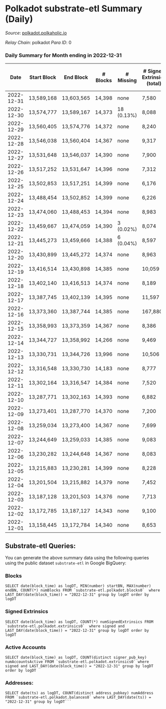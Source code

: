 # Polkadot substrate-etl Summary (Daily)

_Source_: [polkadot.polkaholic.io](https://polkadot.polkaholic.io)

*Relay Chain*: polkadot
*Para ID*: 0



### Daily Summary for Month ending in 2022-12-31


| Date | Start Block | End Block | # Blocks | # Missing | # Signed Extrinsics (total) | # Active Accounts | # Addresses with Balances | # Events | # Transfers | # XCM Transfers In | # XCM Transfers Out |
| ---- | ----------- | --------- | -------- | --------- | --------------------------- | ----------------- | ------------------------- | -------- | ----------- | ------------------ | ------------------- |
| 2022-12-31 | 13,589,168 | 13,603,565 | 14,398 | none  | 7,580 | 3,622 | 1,039,320 | 529,377 | 6,112 ($15,186,017.43) | 92 ($311,681.59) | 172 ($312,620.94) |
| 2022-12-30 | 13,574,777 | 13,589,167 | 14,373 | 18 (0.13%) | 8,088 | 3,865 | 1,038,798 | 524,845 | 6,867 ($14,875,480.46) | 113 ($208,750.90) | 160 ($136,871.94) |
| 2022-12-29 | 13,560,405 | 13,574,776 | 14,372 | none  | 8,240 | 3,941 | 1,038,078 | 527,191 | 6,959 ($25,789,780.17) | 142 ($346,893.39) | 178 ($169,102.10) |
| 2022-12-28 | 13,546,038 | 13,560,404 | 14,367 | none  | 9,317 | 4,159 | 1,037,294 | 543,242 | 8,161 ($39,697,039.35) | 135 ($362,145.73) | 203 ($533,678.29) |
| 2022-12-27 | 13,531,648 | 13,546,037 | 14,390 | none  | 7,900 | 3,764 | 1,036,249 | 534,906 | 6,586 ($72,498,986.48) | 102 ($210,225.12) | 134 ($260,985.68) |
| 2022-12-26 | 13,517,252 | 13,531,647 | 14,396 | none  | 7,312 | 3,572 | 1,035,408 | 526,187 | 6,132 ($8,881,899.37) | 118 ($208,575.95) | 177 ($227,285.92) |
| 2022-12-25 | 13,502,853 | 13,517,251 | 14,399 | none  | 6,176 | 3,016 |  | 509,840 | 5,257 ($7,975,725.98) | 93 ($2,126,334.60) | 133 ($52,167.36) |
| 2022-12-24 | 13,488,454 | 13,502,852 | 14,399 | none  | 6,226 | 2,869 |  | 508,034 | 5,414 ($8,714,350.26) | 140 ($175,474.44) | 160 ($119,375.91) |
| 2022-12-23 | 13,474,060 | 13,488,453 | 14,394 | none  | 8,983 | 4,739 |  | 533,052 | 8,013 ($19,166,753.13) | 113 ($363,592.33) | 189 ($240,475.33) |
| 2022-12-22 | 13,459,667 | 13,474,059 | 14,390 | 3 (0.02%) | 8,074 | 3,632 |  | 533,302 | 7,305 ($170,740,515.96) | 129 ($230,259.62) | 204 ($316,410.29) |
| 2022-12-21 | 13,445,273 | 13,459,666 | 14,388 | 6 (0.04%) | 8,597 | 3,860 |  | 525,665 | 7,689 ($20,478,420.37) | 121 ($273,694.34) | 201 ($84,357.29) |
| 2022-12-20 | 13,430,899 | 13,445,272 | 14,374 | none  | 8,963 | 4,081 |  | 536,592 | 8,512 ($54,947,023.81) | 148 ($483,727.09) | 214 ($459,197.28) |
| 2022-12-19 | 13,416,514 | 13,430,898 | 14,385 | none  | 10,059 | 4,325 |  | 560,365 | 10,529 ($46,703,201.32) | 112 ($127,568.59) | 234 ($106,616.30) |
| 2022-12-18 | 13,402,140 | 13,416,513 | 14,374 | none  | 8,189 | 3,593 | 1,026,421 | 545,562 | 8,719 ($8,359,771.68) | 109 ($147,126.66) | 219 ($182,292.36) |
| 2022-12-17 | 13,387,745 | 13,402,139 | 14,395 | none  | 11,597 | 5,000 | 1,024,109 | 576,532 | 14,192 ($29,313,821.52) | 179 ($199,948.46) | 411 ($319,182.98) |
| 2022-12-16 | 13,373,360 | 13,387,744 | 14,385 | none  | 167,880 | 162,206 | 1,020,511 | 1,831,803 | 169,273 ($71,304,063.09) | 217 ($375,343.80) | 311 ($249,090.14) |
| 2022-12-15 | 13,358,993 | 13,373,359 | 14,367 | none  | 8,386 | 3,911 | 1,175,081 | 544,330 | 9,241 ($39,722,079.80) | 149 ($433,517.15) | 186 ($348,819.59) |
| 2022-12-14 | 13,344,727 | 13,358,992 | 14,266 | none  | 9,469 | 4,499 | 1,172,686 | 557,776 | 10,951 ($49,800,853.03) | 177 ($624,254.10) | 206 ($225,209.13) |
| 2022-12-13 | 13,330,731 | 13,344,726 | 13,996 | none  | 10,506 | 5,008 | 1,169,711 | 563,415 | 14,233 ($50,116,664.65) | 294 ($1,854,744.81) | 318 ($743,383.35) |
| 2022-12-12 | 13,316,548 | 13,330,730 | 14,183 | none  | 8,777 | 4,205 | 1,165,540 | 538,341 | 8,924 ($36,840,584.40) | 152 ($483,881.68) | 199 ($180,880.51) |
| 2022-12-11 | 13,302,164 | 13,316,547 | 14,384 | none  | 7,520 | 3,337 |  | 529,648 | 6,073 ($21,920,703.73) | 148 ($414,537.30) | 203 ($583,577.71) |
| 2022-12-10 | 13,287,771 | 13,302,163 | 14,393 | none  | 6,882 | 3,026 | 1,162,934 | 519,742 | 5,377 ($16,300,688.59) | 155 ($738,133.06) | 157 ($365,888.65) |
| 2022-12-09 | 13,273,401 | 13,287,770 | 14,370 | none  | 7,200 | 3,202 | 1,162,016 | 521,245 | 5,752 ($77,538,659.41) | 122 ($356,260.59) | 175 ($646,711.78) |
| 2022-12-08 | 13,259,034 | 13,273,400 | 14,367 | none  | 7,699 | 3,442 | 1,161,160 | 530,699 | 6,114 ($25,913,495.39) | 149 ($892,438.17) | 180 ($623,183.34) |
| 2022-12-07 | 13,244,649 | 13,259,033 | 14,385 | none  | 9,083 | 4,559 | 1,160,219 | 544,890 | 7,552 ($27,208,483.95) | 143 ($258,290.28) | 184 ($481,486.11) |
| 2022-12-06 | 13,230,282 | 13,244,648 | 14,367 | none  | 8,083 | 3,631 | 1,159,220 | 532,526 | 6,237 ($16,170,767.50) | 160 ($345,527.50) | 218 ($310,996.56) |
| 2022-12-05 | 13,215,883 | 13,230,281 | 14,399 | none  | 8,228 | 3,746 | 1,158,030 | 560,775 | 6,168 ($30,169,747.24) | 146 ($281,138.23) | 200 ($336,033.98) |
| 2022-12-04 | 13,201,504 | 13,215,882 | 14,379 | none  | 7,452 | 3,288 | 1,156,951 | 528,877 | 5,922 ($9,148,704.94) | 173 ($451,598.05) | 175 ($637,335.20) |
| 2022-12-03 | 13,187,128 | 13,201,503 | 14,376 | none  | 7,713 | 3,204 | 1,155,602 | 527,426 | 5,883 ($17,758,696.49) | 166 ($342,919.71) | 207 ($428,776.33) |
| 2022-12-02 | 13,172,785 | 13,187,127 | 14,343 | none  | 9,100 | 3,825 | 1,154,340 | 543,561 | 7,355 ($47,600,240.47) | 271 ($773,402.00) | 282 ($714,206.06) |
| 2022-12-01 | 13,158,445 | 13,172,784 | 14,340 | none  | 8,653 | 3,831 |  | 537,055 | 7,013 ($16,047,148.83) | 140 ($306,948.12) | 182 ($431,010.67) |

## Substrate-etl Queries:
You can generate the above summary data using the following queries using the public dataset `substrate-etl` in Google BigQuery:


### Blocks
```
SELECT date(block_time) as logDT, MIN(number) startBN, MAX(number) endBN, COUNT(*) numBlocks FROM `substrate-etl.polkadot.blocks0`  where LAST_DAY(date(block_time)) = "2022-12-31" group by logDT order by logDT
```


### Signed Extrinsics
```
SELECT date(block_time) as logDT, COUNT(*) numSignedExtrinsics FROM `substrate-etl.polkadot.extrinsics0`  where signed and LAST_DAY(date(block_time)) = "2022-12-31" group by logDT order by logDT
```


### Active Accounts
```
SELECT date(block_time) as logDT, COUNT(distinct signer_pub_key) numAccountsActive FROM `substrate-etl.polkadot.extrinsics0` where signed and LAST_DAY(date(block_time)) = "2022-12-31" group by logDT order by logDT
```


### Addresses:
```
SELECT date(ts) as logDT, COUNT(distinct address_pubkey) numAddress FROM `substrate-etl.polkadot.balances0` where LAST_DAY(date(ts)) = "2022-12-31" group by logDT```

